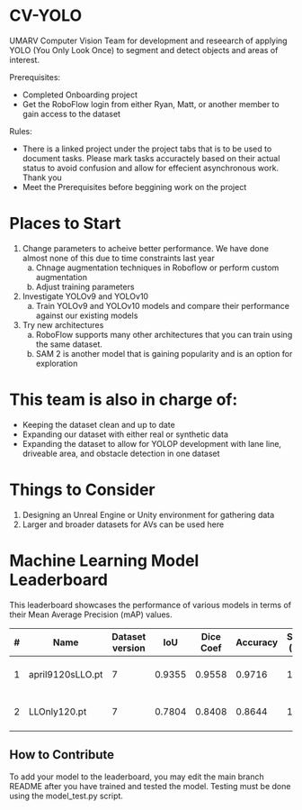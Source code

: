 # CV-YOLO
UMARV Computer Vision Team for development and reseearch of applying YOLO (You Only Look Once) to segment and detect objects and areas of interest.

Prerequisites:
- Completed Onboarding project
- Get the RoboFlow login from either Ryan, Matt, or another member to gain access to the dataset

Rules:
- There is a linked project under the project tabs that is to be used to document tasks. Please mark tasks accuractely based on their actual status to avoid confusion and allow for effecient asynchronous work. Thank you
- Meet the Prerequisites before beggining work on the project


# Places to Start
1. Change parameters to acheive better performance. We have done almost none of this due to time constraints last year
   <ol type="a">
     <li>Chnage augmentation techniques in Roboflow or perform custom augmentation</li>
     <li>Adjust training parameters</li>
   </ol>
2. Investigate YOLOv9 and YOLOv10
   <ol type="a">
     <li>Train YOLOv9 and YOLOv10 models and compare their performance against our existing models</li>
   </ol>
3. Try new architectures
   <ol type="a">
     <li>RoboFlow supports many other architectures that you can train using the same dataset.</li>
      <li>SAM 2 is another model that is gaining popularity and is an option for exploration</li>
   </ol>

# This team is also in charge of:
- Keeping the dataset clean and up to date
- Expanding our dataset with either real or synthetic data
- Expanding the dataset to allow for YOLOP development with lane line, driveable area, and obstacle detection in one dataset

# Things to Consider
1. Designing an Unreal Engine or Unity environment for gathering data
2. Larger and broader datasets for AVs can be used here

# Machine Learning Model Leaderboard

This leaderboard showcases the performance of various models in terms of their Mean Average Precision (mAP) values.

| #   | Name | Dataset version | IoU | Dice Coef | Accuracy | Speed (FPS) | List of Parameters | Creators              |
| --- | ---- | ---- |---- | ---- |---- | ---- | ---- | -----------          |
| 1   | april9120sLLO.pt | 7 | 0.9355 | 0.9558 | 0.9716 | 12.89 | <details> imgsz = 640 </details> | Matt, Ryan, John      |
| 2   | LLOnly120.pt | 7 | 0.7804 | 0.8408 | 0.8644 | 12.74 | <details> imgsz = 640 </details> | Matt, Ryan, John      |

## How to Contribute

To add your model to the leaderboard, you may edit the main branch README after you have trained and tested the model. Testing must be done using the model_test.py script.
